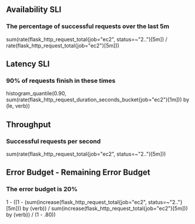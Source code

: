 ## Availability SLI
### The percentage of successful requests over the last 5m
sum(rate(flask_http_request_total{job="ec2", status=~"2.."}[5m]) / rate(flask_http_request_total{job="ec2"}[5m]))

## Latency SLI
### 90% of requests finish in these times
histogram_quantile(0.90, sum(rate(flask_http_request_duration_seconds_bucket{job="ec2"}[1m])) by (le, verb))

## Throughput
### Successful requests per second
sum(rate(flask_http_request_total{job="ec2", status=~"2.."}[5m]))

## Error Budget - Remaining Error Budget
### The error budget is 20%
1 - ((1 - (sum(increase(flask_http_request_total{job="ec2", status=~"2.."}[5m])) by (verb)) /  sum(increase(flask_http_request_total{job="ec2"}[5m])) by (verb)) / (1 - .80))
